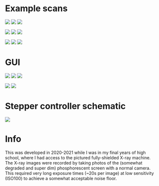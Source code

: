 # Example scans
![](images/figur3.jpg)
![](images/figur2.jpg)
![](images/figur.jpg)

![](images/raw-compressed.gif)
![](images/proj-compressed.gif)
![](images/recon-compressed.gif)

![](images/pneumatik.jpg)
![](images/pneumatik2.jpg)
![](images/Main.PNG)

# GUI
![](images/scanning.PNG)
![](images/processing.PNG)
![](images/recon.PNG)

![](images/overview.png)
![](images/chamber.jpg)

# Stepper controller schematic
![](images/schaltplan.png)

# Info
This was developed in 2020-2021 while I was in my final years of high school, where I had access to the pictured fully-shielded X-ray machine.
The X-ray images were recorded by taking photos of the (somewhat degraded and super dim) phosphorescent screen with a normal camera.
This required very long exposure times (~20s per image) at low sensitivity (ISO100) to achieve a somewhat acceptable noise floor.
